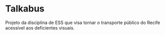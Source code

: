 # Talkabus
Projeto da disciplina de ESS que visa tornar o transporte público do Recife acessível aos deficientes visuais.

